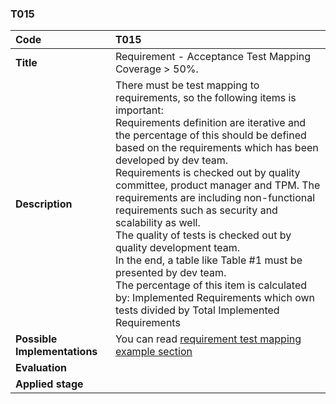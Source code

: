 ### T015

|**Code**           | **T015** |
| :--               | :--      |
|**Title**          | Requirement - Acceptance Test Mapping Coverage > 50%.|
|**Description**    | There must be test mapping to requirements, so the following items is important:<br>Requirements definition are iterative and the percentage of this should be defined based on the requirements which has been developed by dev team.<br>Requirements is checked out by quality committee, product manager and TPM. The requirements are including non-functional requirements such as security and scalability as well.<br>The quality of tests is checked out by quality development team.<br>In the end, a table like Table #1 must be presented by dev team.<br>The percentage of this item is calculated by: Implemented Requirements which own tests divided by Total Implemented Requirements |
|**Possible Implementations** | You can read [requirement test mapping example section](../../docs/requirement-test-mapping)  |
|**Evaluation**     | |
|**Applied stage**  | |
